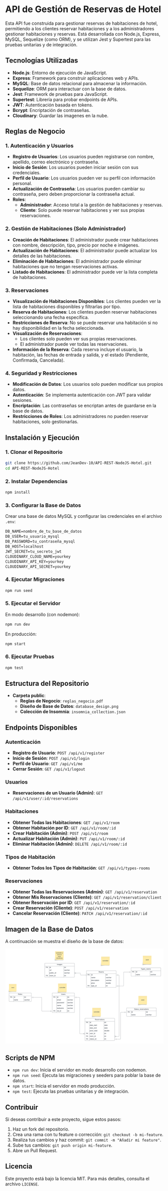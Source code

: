 # API de Gestión de Reservas de Hotel

Esta API fue construida para gestionar reservas de habitaciones de hotel, permitiendo a los clientes reservar habitaciones y a los administradores gestionar habitaciones y reservas. Está desarrollada con Node.js, Express, MySQL, Sequelize (como ORM), y se utilizan Jest y Supertest para las pruebas unitarias y de integración.

## Tecnologías Utilizadas

- **Node.js**: Entorno de ejecución de JavaScript.
- **Express**: Framework para construir aplicaciones web y APIs.
- **MySQL**: Base de datos relacional para almacenar la información.
- **Sequelize**: ORM para interactuar con la base de datos.
- **Jest**: Framework de pruebas para JavaScript.
- **Supertest**: Librería para probar endpoints de APIs.
- **JWT**: Autenticación basada en tokens.
- **Bcrypt**: Encriptación de contraseñas.
- **Cloudinary**: Guardar las imagenes en la nube.

## Reglas de Negocio

### 1. Autenticación y Usuarios

- **Registro de Usuarios**: Los usuarios pueden registrarse con nombre, apellido, correo electrónico y contraseña.
- **Inicio de Sesión**: Los usuarios pueden iniciar sesión con sus credenciales.
- **Perfil de Usuario**: Los usuarios pueden ver su perfil con información personal.
- **Actualización de Contraseña**: Los usuarios pueden cambiar su contraseña, pero deben proporcionar la contraseña actual.
- **Roles**:
  - **Administrador**: Acceso total a la gestión de habitaciones y reservas.
  - **Cliente**: Solo puede reservar habitaciones y ver sus propias reservaciones.

### 2. Gestión de Habitaciones (Solo Administrador)

- **Creación de Habitaciones**: El administrador puede crear habitaciones con nombre, descripción, tipo, precio por noche e imágenes.
- **Actualización de Habitaciones**: El administrador puede actualizar los detalles de las habitaciones.
- **Eliminación de Habitaciones**: El administrador puede eliminar habitaciones que no tengan reservaciones activas.
- **Listado de Habitaciones**: El administrador puede ver la lista completa de habitaciones.

### 3. Reservaciones

- **Visualización de Habitaciones Disponibles**: Los clientes pueden ver la lista de habitaciones disponibles y filtrarlas por tipo.
- **Reserva de Habitaciones**: Los clientes pueden reservar habitaciones seleccionando una fecha específica.
- **Restricciones de Reserva**: No se puede reservar una habitación si no hay disponibilidad en la fecha seleccionada.
- **Visualización de Reservaciones**:
  - Los clientes solo pueden ver sus propias reservaciones.
  - El administrador puede ver todas las reservaciones.
- **Información de la Reserva**: Cada reserva incluye el usuario, la habitación, las fechas de entrada y salida, y el estado (Pendiente, Confirmada, Cancelada).

### 4. Seguridad y Restricciones

- **Modificación de Datos**: Los usuarios solo pueden modificar sus propios datos.
- **Autenticación**: Se implementa autenticación con JWT para validar sesiones.
- **Encriptación**: Las contraseñas se encriptan antes de guardarse en la base de datos.
- **Restricciones de Roles**: Los administradores no pueden reservar habitaciones, solo gestionarlas.

## Instalación y Ejecución

### 1. Clonar el Repositorio

```bash
git clone https://github.com/JeanDev-10/API-REST-NodeJS-Hotel.git
cd API-REST-NodeJS-Hotel
```

### 2. Instalar Dependencias

```bash
npm install
```

### 3. Configurar la Base de Datos

Crear una base de datos MySQL y configurar las credenciales en el archivo `.env`:

```env
DB_NAME=nombre_de_tu_base_de_datos
DB_USER=tu_usuario_mysql
DB_PASSWORD=tu_contraseña_mysql
DB_HOST=localhost
JWT_SECRET=tu_secreto_jwt
CLOUDINARY_CLOUD_NAME=yourkey
CLOUDINARY_API_KEY=yourkey
CLOUDINARY_API_SECRET=yourkey
```

### 4. Ejecutar Migraciones

```bash
npm run seed
```

### 5. Ejecutar el Servidor

En modo desarrollo (con nodemon):

```bash
npm run dev
```

En producción:

```bash
npm start
```

### 6. Ejecutar Pruebas

```bash
npm test
```

## Estructura del Repositorio

- **Carpeta public**:
  - **Reglas de Negocio**: `reglas_negocio.pdf`
  - **Diseño de Base de Datos**: `database_design.png`
  - **Colección de Insomnia**: `insomnia_collection.json`

## Endpoints Disponibles

### Autenticación

- **Registro de Usuario**: `POST /api/v1/register`
- **Inicio de Sesión**: `POST /api/v1/login`
- **Perfil de Usuario**: `GET /api/v1/me`
- **Cerrar Sesión**: `GET /api/v1/logout`

### Usuarios

- **Reservaciones de un Usuario (Admin)**: `GET /api/v1/user/:id/reservations`

### Habitaciones

- **Obtener Todas las Habitaciones**: `GET /api/v1/room`
- **Obtener Habitación por ID**: `GET /api/v1/room/:id`
- **Crear Habitación (Admin)**: `POST /api/v1/room`
- **Actualizar Habitación (Admin)**: `PUT /api/v1/room/:id`
- **Eliminar Habitación (Admin)**: `DELETE /api/v1/room/:id`

### Tipos de Habitación

- **Obtener Todos los Tipos de Habitación**: `GET /api/v1/types-rooms`

### Reservaciones

- **Obtener Todas las Reservaciones (Admin)**: `GET /api/v1/reservation`
- **Obtener Mis Reservaciones (Cliente)**: `GET /api/v1/reservation/client`
- **Obtener Reservación por ID**: `GET /api/v1/reservation/:id`
- **Crear Reservación (Cliente)**: `POST /api/v1/reservation`
- **Cancelar Reservación (Cliente)**: `PATCH /api/v1/reservation/:id`

## Imagen de la Base de Datos

A continuación se muestra el diseño de la base de datos:

![Diseño de la Base de Datos](public/Hotel%20Api%20DB.png)

## Scripts de NPM

- `npm run dev`: Inicia el servidor en modo desarrollo con nodemon.
- `npm run seed`: Ejecuta las migraciones y seeders para poblar la base de datos.
- `npm start`: Inicia el servidor en modo producción.
- `npm test`: Ejecuta las pruebas unitarias y de integración.

## Contribuir

Si deseas contribuir a este proyecto, sigue estos pasos:

1. Haz un fork del repositorio.
2. Crea una rama con tu feature o corrección: `git checkout -b mi-feature`.
3. Realiza tus cambios y haz commit: `git commit -m "Añadir mi feature"`.
4. Sube tus cambios: `git push origin mi-feature`.
5. Abre un Pull Request.

## Licencia

Este proyecto está bajo la licencia MIT. Para más detalles, consulta el archivo `LICENSE`.
